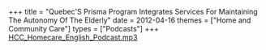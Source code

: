 +++
title = "Quebec'S Prisma Program Integrates Services For Maintaining The Autonomy Of The Elderly"
date = 2012-04-16
themes = ["Home and Community Care"]
types = ["Podcasts"]
+++
[HCC_Homecare_English_Podcast.mp3](/files/HCC_Homecare_English_Podcast.mp3)
